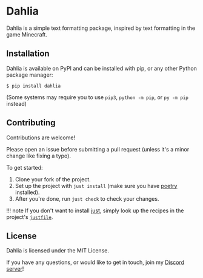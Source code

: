 # Dahlia

Dahlia is a simple text formatting package, inspired by text formatting in the
game Minecraft.

## Installation

Dahlia is available on PyPI and can be installed with pip, or any other Python
package manager:
```console
$ pip install dahlia
```
(Some systems may require you to use `pip3`, `python -m pip`, or `py -m pip`
instead)

## Contributing
Contributions are welcome!

Please open an issue before submitting a pull request (unless it's a minor
change like fixing a typo).

To get started:

1. Clone your fork of the project.
2. Set up the project with `just install` (make sure you have [poetry]
   installed).
3. After you're done, run `just check` to check your changes.

!!! note
    If you don't want to install [just], simply look up the recipes
    in the project's [`justfile`][justfile].


## License

Dahlia is licensed under the MIT License.

If you have any questions, or would like to get in touch, join my
[Discord server]!

[Discord server]: https://discord.gg/C8QE5tVQEq
[just]: https://github.com/casey/just
[justfile]: https://github.com/dahlia-lib/dahlia/blob/master/justfile
[poetry]: https://python-poetry.org/
